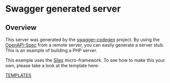 # Swagger generated server

## Overview
This server was generated by the [swagger-codegen](https://github.com/swagger-api/swagger-codegen) project.  By using the
[OpenAPI-Spec](https://github.com/swagger-api/swagger-core/wiki) from a remote server, you can easily generate a server stub.  This
is an example of building a PHP server.

This example uses the [Silex](http://silex.sensiolabs.org/) micro-framework.  To see how to make this your own, please take a look at the template here:

[TEMPLATES](https://github.com/swagger-api/swagger-codegen/tree/master/modules/swagger-codegen/src/main/resources/silex/)
